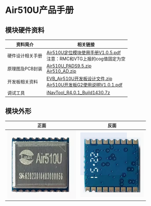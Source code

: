 # Air510U产品手册

## 模块硬件资料

| 资料简介         | 相关链接                                                                                                                                                                                                                                                                                                                                                                                          |
| ---------------- | ------------------------------------------------------------------------------------------------------------------------------------------------------------------------------------------------------------------------------------------------------------------------------------------------------------------------------------------------------------------------------------------------- |
| 硬件设计相关手册 | [Air510U定位模块使用手册V1.0.5.pdf](https://cdn.openluat-luatcommunity.openluat.com/attachment/20240903143950575_Air510U%E5%AE%9A%E4%BD%8D%E6%A8%A1%E5%9D%97%E4%BD%BF%E7%94%A8%E6%89%8B%E5%86%8CV1.0.5.pdf) <br />注意：RMC和VTG上报的cog值固定为空                                                                                                                                                  |
| 原理图及PCB封装  | [Air510U_PADS9.5.zip](https://cdn.openluat-luatcommunity.openluat.com/attachment/20230119110115776_Air510U_PADS9.5.zip) <br />[Air510_AD.zip](https://cdn.openluat-luatcommunity.openluat.com/attachment/20230418143314439_Air510_AD.zip)                                                                                                                                                               |
| 开发板相关资料   | [EVB_Air510U开发板设计文件.zip](https://cdn.openluat-luatcommunity.openluat.com/attachment/20230128114058550_EVB_Air510U%E5%BC%80%E5%8F%91%E6%9D%BF%E8%AE%BE%E8%AE%A1%E6%96%87%E4%BB%B6.zip) <br />[Air510U开发板G2使用说明V1.0.1.pdf](https://cdn.openluat-luatcommunity.openluat.com/attachment/20230717142724911_Air510U%E5%BC%80%E5%8F%91%E6%9D%BFG2%E4%BD%BF%E7%94%A8%E8%AF%B4%E6%98%8EV1.0.1.pdf) |
| 调试工具         | [iNavTool_R4.0.1_Build1430.7z](https://cdn.openluat-luatcommunity.openluat.com/attachment/20230128164130842_iNavTool_R4.0.1_Build1430.7z)                                                                                                                                                                                                                                                            |

## 模块外形

| 正面                                          | 反面                                          |
| --------------------------------------------- | --------------------------------------------- |
| ![1728399939015](image/index/1728399939015.png) | ![1728399952661](image/index/1728399952661.png) |
